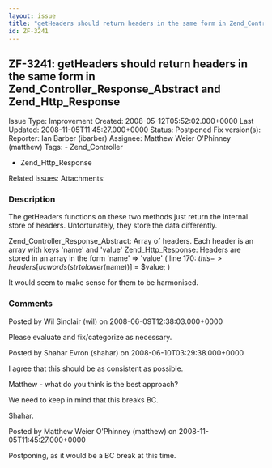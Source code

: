 ```yaml
---
layout: issue
title: "getHeaders should return headers in the same form in Zend_Controller_Response_Abstract and Zend_Http_Response"
id: ZF-3241
---
```


ZF-3241: getHeaders should return headers in the same form in Zend\_Controller\_Response\_Abstract and Zend\_Http\_Response
---------------------------------------------------------------------------------------------------------------------------

 Issue Type: Improvement Created: 2008-05-12T05:52:02.000+0000 Last Updated: 2008-11-05T11:45:27.000+0000 Status: Postponed Fix version(s): 
 Reporter:  Ian Barber (ibarber)  Assignee:  Matthew Weier O'Phinney (matthew)  Tags: - Zend\_Controller
- Zend\_Http\_Response
 
 Related issues: 
 Attachments: 
### Description

The getHeaders functions on these two methods just return the internal store of headers. Unfortunately, they store the data differently.

Zend\_Controller\_Response\_Abstract: Array of headers. Each header is an array with keys 'name' and 'value' Zend\_Http\_Response: Headers are stored in an array in the form 'name' => 'value' ( line 170: $this->headers[ucwords(strtolower($name))] = $value; )

It would seem to make sense for them to be harmonised.

 

 

### Comments

Posted by Wil Sinclair (wil) on 2008-06-09T12:38:03.000+0000

Please evaluate and fix/categorize as necessary.

 

 

Posted by Shahar Evron (shahar) on 2008-06-10T03:29:38.000+0000

I agree that this should be as consistent as possible.

Matthew - what do you think is the best approach?

We need to keep in mind that this breaks BC.

Shahar.

 

 

Posted by Matthew Weier O'Phinney (matthew) on 2008-11-05T11:45:27.000+0000

Postponing, as it would be a BC break at this time.

 

 